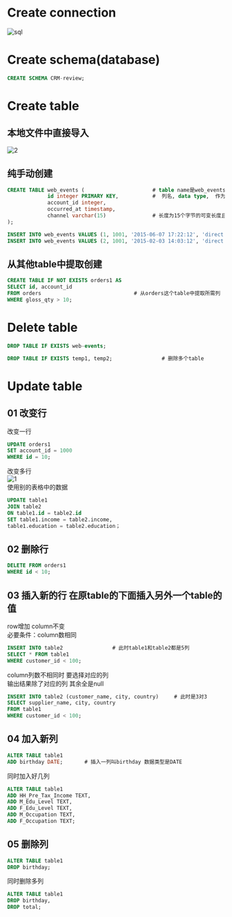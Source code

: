 # Create connection
![sql](https://user-images.githubusercontent.com/105503216/176116146-65f9a0ff-7b0e-4ffc-a4c9-c4a039de97f2.png)

# Create schema(database)
``` sql
CREATE SCHEMA CRM-review;
```
# Create table
## 本地文件中直接导入
![2](https://user-images.githubusercontent.com/105503216/176120993-f09c60cf-1bcf-4188-a939-ed23cd2b4e4d.png)
## 纯手动创建
``` sql
CREATE TABLE web_events (                      # table name是web_events
             id integer PRIMARY KEY,           #  列名, data type,  作为主键
             account_id integer,
             occurred_at timestamp,
             channel varchar(15)               # 长度为15个字节的可变长度且非Unicode的字符数据
);

INSERT INTO web_events VALUES (1, 1001, '2015-06-07 17:22:12', 'direct');    # 一行一行地插入
INSERT INTO web_events VALUES (2, 1001, '2015-02-03 14:03:12', 'direct');
```
## 从其他table中提取创建
``` sql
CREATE TABLE IF NOT EXISTS orders1 AS 
SELECT id, account_id 
FROM orders                              # 从orders这个table中提取所需列
WHERE gloss_qty > 10;
```

# Delete table
``` sql
DROP TABLE IF EXISTS web-events;

DROP TABLE IF EXISTS temp1, temp2;                # 删除多个table
```

# Update table
## 01 改变行
改变一行
``` sql
UPDATE orders1
SET account_id = 1000
WHERE id = 10;
```
改变多行  
![1](https://user-images.githubusercontent.com/105503216/176135969-c9ae2774-3cf0-4798-b761-d937da68503a.png)  
使用别的表格中的数据
``` sql
UPDATE table1
JOIN table2
ON table1.id = table2.id
SET table1.income = table2.income,
table1.education = table2.education；
```

## 02 删除行
``` sql
DELETE FROM orders1
WHERE id < 10;
```

## 03 插入新的行 在原table的下面插入另外一个table的值  
row增加 column不变  
必要条件：column数相同
``` sql
INSERT INTO table2                # 此时table1和table2都是5列
SELECT * FROM table1
WHERE customer_id < 100;
```
column列数不相同时 要选择对应的列    
输出结果除了对应的列 其余全是null
``` sql
INSERT INTO table2 (customer_name, city, country)     # 此时是3对3      
SELECT supplier_name, city, country
FROM table1
WHERE customer_id < 100;
```

## 04 加入新列
``` sql
ALTER TABLE table1
ADD birthday DATE;       # 插入一列叫birthday 数据类型是DATE
```
同时加入好几列
``` sql
ALTER TABLE table1
ADD HH_Pre_Tax_Income TEXT, 
ADD M_Edu_Level TEXT, 
ADD F_Edu_Level TEXT, 
ADD M_Occupation TEXT,
ADD F_Occupation TEXT;
```

## 05 删除列
``` sql
ALTER TABLE table1
DROP birthday;
```
同时删除多列
``` sql
ALTER TABLE table1
DROP birthday,
DROP total;
```
